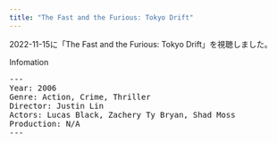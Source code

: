 ```yaml
---
title: "The Fast and the Furious: Tokyo Drift"
---
```

2022-11-15に「The Fast and the Furious: Tokyo Drift」を視聴しました。

Infomation
<pre>
---
Year: 2006
Genre: Action, Crime, Thriller
Director: Justin Lin
Actors: Lucas Black, Zachery Ty Bryan, Shad Moss
Production: N/A
---
</pre>